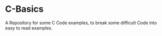 # C-Basics

A Repository for some C Code examples, to break some difficult Code into easy to read examples.
